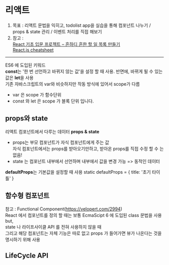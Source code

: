 # 리액트
1. 목표 : 리액트 문법을 익히고, 
      todolist app을 실습을 통해 컴포넌트 나누기 / props & state 관리 / 이벤트 처리를 직접 해보기
2. 참고 :  
[React 기초 입문 프로젝트 – 흔하디 흔한 할 일 목록 만들기](https://velopert.com/3480)  
         [React.js cheatsheet](https://devhints.io/react)
***

ES6 에 도입된 키워드  
**const**는 '한 번 선언하고 바뀌지 않는 값'을 설정 할 때 사용. 반면에, 바뀌게 될 수 있는 값은 **let**을 사용  
기존 자바스크립트의 var와 비슷하지만 작동 방식에 있어서 scope가 다름
- var 은 scope 가 함수단위
- const 와 let 은 scope 가 블록 단위 입니다.

## props와 state
리액트 컴포넌트에서 다루는 데이터 **props & state**
- props는 부모 컴포넌트가 자식 컴포넌트에게 주는 값  
  자식 컴포넌트에서는 props를 받아오기만하고, 받아온 props를 직접 수정 할 수 는 없음!
- state 는 컴포넌트 내부에서 선언하며 내부에서 값을 변경 가능 => 동적인 데이터 

**defaultProps**는 기본값을 설정할 때 사용
static defaultProps = {
  title: '초기 타이틀'
}

## 함수형 컴포넌트
참고 : Functional Component(https://velopert.com/2994)  
React 에서 컴포넌트를 정의 할 때는 보통 EcmaScipt 6 에 도입된 class 문법을 사용  
but,  
state 나 라이프사이클 API 를 전혀 사용하지 않을 때     
그리고 해당 컴포넌트는 자체 기능은 따로 없고 props 가 들어가면 뷰가 나온다는 것을 명시하기 위해 사용

## LifeCycle API


